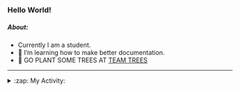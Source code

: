 ### Hello World!

##### About:
- Currently I am a student.
- 🌱 I’m learning how to make better documentation.
- 🌱 GO PLANT SOME TREES AT [TEAM TREES](https://teamtrees.org/)

---
<details>
  <summary>:zap: My Activity:</summary>
  
<!--START_SECTION:waka-->
![Code Time](http://img.shields.io/badge/Code%20Time-1%2C249%20hrs%2026%20mins-blue)

**I'm a Night 🦉** 

```text
🌞 Morning                2072 commits        ███░░░░░░░░░░░░░░░░░░░░░░   10.33 % 
🌆 Daytime                6709 commits        ████████░░░░░░░░░░░░░░░░░   33.44 % 
🌃 Evening                5787 commits        ███████░░░░░░░░░░░░░░░░░░   28.85 % 
🌙 Night                  5494 commits        ███████░░░░░░░░░░░░░░░░░░   27.39 % 
```
📅 **I'm Most Productive on Wednesday** 

```text
Monday                   2745 commits        ███░░░░░░░░░░░░░░░░░░░░░░   13.68 % 
Tuesday                  2742 commits        ███░░░░░░░░░░░░░░░░░░░░░░   13.67 % 
Wednesday                4735 commits        ██████░░░░░░░░░░░░░░░░░░░   23.60 % 
Thursday                 2642 commits        ███░░░░░░░░░░░░░░░░░░░░░░   13.17 % 
Friday                   2189 commits        ███░░░░░░░░░░░░░░░░░░░░░░   10.91 % 
Saturday                 1749 commits        ██░░░░░░░░░░░░░░░░░░░░░░░   08.72 % 
Sunday                   3260 commits        ████░░░░░░░░░░░░░░░░░░░░░   16.25 % 
```


📊 **This Week I Spent My Time On** 

```text
🔥 Editors: 
Android Studio           3 hrs 47 mins       █████████████████████░░░░   83.34 % 
IntelliJ                 45 mins             ████░░░░░░░░░░░░░░░░░░░░░   16.66 % 

🐱‍💻 Projects: 
e-wallet                 2 hrs 48 mins       ███████████████░░░░░░░░░░   61.56 % 
library_management_system38 mins             ████░░░░░░░░░░░░░░░░░░░░░   14.07 % 
Unknown Project          20 mins             ██░░░░░░░░░░░░░░░░░░░░░░░   07.40 % 
CSE224-Fundamentals-of-An16 mins             ██░░░░░░░░░░░░░░░░░░░░░░░   06.21 % 
swagstore                15 mins             █░░░░░░░░░░░░░░░░░░░░░░░░   05.57 % 
```


 Last Updated on 07/11/2023 21:10:46 UTC
<!--END_SECTION:waka-->
</details>
